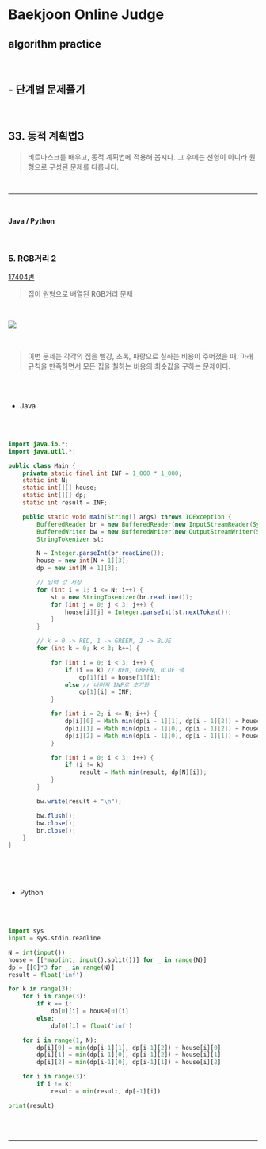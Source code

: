 # Baekjoon Online Judge

## algorithm practice

<br>

## - 단계별 문제풀기

<br>

## 33. 동적 계획법3

> 비트마스크를 배우고, 동적 계획법에 적용해 봅시다. 그 후에는 선형이 아니라 원형으로 구성된 문제를 다룹니다.

<br>

---

<br>

**Java / Python**

<br>

### 5. RGB거리 2
[17404번](https://www.acmicpc.net/problem/17404)
> 집이 원형으로 배열된 RGB거리 문제

<br>

![](https://images.velog.io/images/jini_eun/post/93e4c3f0-a1c6-43c5-a8e6-f14f3abd047c/image.png)

<br>

> 이번 문제는 각각의 집을 빨강, 초록, 파랑으로 칠하는 비용이 주어졌을 때, 아래 규칙을 만족하면서 모든 집을 칠하는 비용의 최솟값을 구하는 문제이다.

<br><br>

- Java

<br><br>

```java
import java.io.*;
import java.util.*;

public class Main {
	private static final int INF = 1_000 * 1_000;
	static int N;
	static int[][] house;
	static int[][] dp;
	static int result = INF;

	public static void main(String[] args) throws IOException {
		BufferedReader br = new BufferedReader(new InputStreamReader(System.in));
		BufferedWriter bw = new BufferedWriter(new OutputStreamWriter(System.out));
		StringTokenizer st;

		N = Integer.parseInt(br.readLine());
		house = new int[N + 1][3];
		dp = new int[N + 1][3];

		// 입력 값 저장
		for (int i = 1; i <= N; i++) {
			st = new StringTokenizer(br.readLine());
			for (int j = 0; j < 3; j++) {
				house[i][j] = Integer.parseInt(st.nextToken());
			}
		}

		// k = 0 -> RED, 1 -> GREEN, 2 -> BLUE
		for (int k = 0; k < 3; k++) {

			for (int i = 0; i < 3; i++) {
				if (i == k) // RED, GREEN, BLUE 색
					dp[1][i] = house[1][i];
				else // 나머지 INF로 초기화
					dp[1][i] = INF;
			}

			for (int i = 2; i <= N; i++) {
				dp[i][0] = Math.min(dp[i - 1][1], dp[i - 1][2]) + house[i][0];
				dp[i][1] = Math.min(dp[i - 1][0], dp[i - 1][2]) + house[i][1];
				dp[i][2] = Math.min(dp[i - 1][0], dp[i - 1][1]) + house[i][2];
			}

			for (int i = 0; i < 3; i++) {
				if (i != k)
					result = Math.min(result, dp[N][i]);
			}
		}

		bw.write(result + "\n");

		bw.flush();
		bw.close();
		br.close();
	}
}
```

<br><br><br>

- Python

<br><br>

```python
import sys
input = sys.stdin.readline

N = int(input())
house = [[*map(int, input().split())] for _ in range(N)]
dp = [[0]*3 for _ in range(N)]
result = float('inf')

for k in range(3):
    for i in range(3):
        if k == i:
            dp[0][i] = house[0][i]
        else:
            dp[0][i] = float('inf')

    for i in range(1, N):
        dp[i][0] = min(dp[i-1][1], dp[i-1][2]) + house[i][0]
        dp[i][1] = min(dp[i-1][0], dp[i-1][2]) + house[i][1]
        dp[i][2] = min(dp[i-1][0], dp[i-1][1]) + house[i][2]

    for i in range(3):
        if i != k:
            result = min(result, dp[-1][i])

print(result)
```

<br><br>

---

<br>
